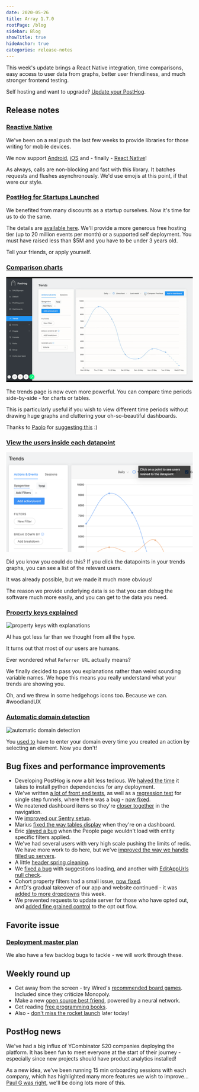 ```yaml
---
date: 2020-05-26
title: Array 1.7.0
rootPage: /blog
sidebar: Blog
showTitle: true
hideAnchor: true
categories: release-notes
---
```


This week's update brings a React Native integration, time comparisons, easy access to user data from graphs, better user friendliness, and much stronger frontend testing.

Self hosting and want to upgrade? [Update your PostHog](/docs/configuring-posthog/upgrading-posthog).

## Release notes

### [Reactive Native](https://github.com/PostHog/posthog-react-native)

We've been on a real push the last few weeks to provide libraries for those writing for mobile devices.

We now support [Android](/docs/libraries/android), [iOS](/docs/libraries/ios) and - finally - [React Native](/docs/libraries/react-native)!

As always, calls are non-blocking and fast with this library. It batches requests and flushes asynchronously. We'd use emojis at this point, if that were our style.

### [PostHog for Startups Launched](/startups)

We benefited from many discounts as a startup ourselves. Now it's time for us to do the same.

The details are [available here](/startups). We'll provide a more generous free hosting tier (up to 20 million events per month) or a supported self deployment. You must have raised less than \$5M and you have to be under 3 years old.

Tell your friends, or apply yourself.

### [Comparison charts](https://github.com/PostHog/posthog/pull/824)

![Comparison charts](../images/side-by-side-comparison.gif)

The trends page is now even more powerful. You can compare time periods side-by-side - for charts or tables.

This is particularly useful if you wish to view different time periods without drawing huge graphs and cluttering your oh-so-beautiful dashboards.

Thanks to [Paolo](https://github.com/PaoloC68) for [suggesting this](https://github.com/PostHog/posthog/issues/715) :)

### [View the users inside each datapoint](https://github.com/PostHog/posthog/pull/830/commits/64e1ef34b5d8565934b1980d33432cef4e7002f7)

![Hover breakdown](../images/hover-breakdown.png)

Did you know you could do this? If you click the datapoints in your trends graphs, you can see a list of the relevant users.

It was already possible, but we made it much more obvious!

The reason we provide underlying data is so that you can debug the software much more easily, and you can get to the data you need.

### [Property keys explained](https://github.com/PostHog/posthog/pull/822)

![property keys with explanations](https://user-images.githubusercontent.com/1727427/82579579-ed280500-9b85-11ea-92fe-6e7fe67c9d86.png)

AI has got less far than we thought from all the hype.

It turns out that most of our users are humans.

Ever wondered what ```Referrer URL``` actually means?

We finally decided to pass you explanations rather than weird sounding variable names. We hope this means you really understand what your trends are showing you.

Oh, and we threw in some hedgehogs icons too. Because we can. #woodlandUX

### [Automatic domain detection](https://github.com/PostHog/posthog/pull/815)

![automatic domain detection](https://user-images.githubusercontent.com/1727427/82486899-72071600-9ad5-11ea-8bd1-2f589cc69d34.png)

You [used to](https://github.com/PostHog/posthog/issues/764) have to enter your domain every time you created an action by selecting an element. Now you don't!

## Bug fixes and performance improvements

* Developing PostHog is now a bit less tedious. We [halved the time](https://github.com/PostHog/posthog/pull/826) it takes to install python dependencies for any deployment.
* We've written [a lot of front end tests](https://github.com/PostHog/posthog/pull/802), as well as a [regression test](https://github.com/PostHog/posthog/pull/819) for single step funnels, where there was a bug - [now fixed](https://github.com/PostHog/posthog/pull/817).
* We neatened dashboard items so they're [closer together](https://github.com/PostHog/posthog/pull/846) in the navigation.
* We [improved our Sentry setup](https://github.com/PostHog/posthog/pull/842).
* Marius [fixed the way tables display](https://github.com/PostHog/posthog/pull/838) when they're on a dashboard.
* Eric [slayed a bug](https://github.com/PostHog/posthog/pull/832) when the People page wouldn't load with entity specific filters applied.
* We've had several users with very high scale pushing the limits of redis. We have more work to do here, but we've [improved the way we handle filled up servers](https://github.com/PostHog/posthog/pull/825).
* A little [header spring cleaning](https://github.com/PostHog/posthog/pull/831).
* We [fixed a bug](https://github.com/PostHog/posthog/pull/835) with suggestions loading, and another with [EditAppUrls null check](https://github.com/PostHog/posthog/pull/829).
* Cohort property filters had a small issue, [now fixed](https://github.com/PostHog/posthog/pull/828).
* AntD's gradual takeover of our app and website continued - it was [added to more dropdowns](https://github.com/PostHog/posthog/pull/814) this week.
* We prevented requests to update server for those who have opted out, and [added fine grained control](https://github.com/PostHog/posthog/pull/821) to the opt out flow.

## Favorite issue

### [Deployment master plan](hhttps://github.com/PostHog/posthog/issues/799)

We also have a few backlog bugs to tackle - we will work through these.

## Weekly round up

* Get away from the screen - try Wired's [recommended board games](https://www.wired.co.uk/article/best-board-games-2020). Included since they criticize Monopoly.
* Make a new [open source best friend](https://github.com/olivia-ai/olivia), powered by a neural network.
* Get reading [free programming books](https://github.com/EbookFoundation/free-programming-books).
* Also - [don't miss the rocket launch](https://www.kennedyspacecenter.com/launches-and-events/events-calendar/see-a-rocket-launch) later today!

## PostHog news

We've had a big influx of YCombinator S20 companies deploying the platform. It has been fun to meet everyone at the start of their journey - especially since new projects should have product analytics installed!

As a new idea, we've been running 15 min onboarding sessions with each company, which has highlighted many more features we wish to improve… [Paul G was right](https://twitter.com/paulg/status/898476047263518720?lang=en), we'll be doing lots more of this.
